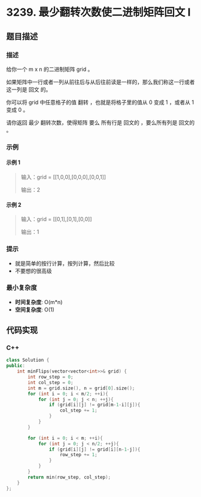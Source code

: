# 3239. 最少翻转次数使二进制矩阵回文 I

## 题目描述

### 描述

给你一个 m x n 的二进制矩阵 grid 。

如果矩阵中一行或者一列从前往后与从后往前读是一样的，那么我们称这一行或者这一列是 回文 的。

你可以将 grid 中任意格子的值 翻转 ，也就是将格子里的值从 0 变成 1 ，或者从 1 变成 0 。

请你返回 最少 翻转次数，使得矩阵 要么 所有行是 回文的 ，要么所有列是 回文的 。

### 示例

#### 示例 1
> 输入：grid = \[[1,0,0],[0,0,0],[0,0,1]]
>
> 输出：2


#### 示例 2
> 输入：grid = \[[0,1],[0,1],[0,0]]
>
> 输出：1


### 提示

- 就是简单的按行计算，按列计算，然后比较
- 不要想的很高级


### 最小复杂度

- **时间复杂度**: O(m*n)
- **空间复杂度**: O(1)

## 代码实现

### C++

```c++
class Solution {
public:
    int minFlips(vector<vector<int>>& grid) {
        int row_step = 0;
        int col_step = 0;
        int m = grid.size(), n = grid[0].size();
        for (int i = 0; i < m/2; ++i){
            for (int j = 0; j < n; ++j){
                if (grid[i][j] != grid[m-1-i][j]){
                    col_step += 1;
                }
            }
        }

        for (int i = 0; i < m; ++i){
            for (int j = 0; j < n/2; ++j){
                if (grid[i][j] != grid[i][n-1-j]){
                    row_step += 1;
                }
            }
        }
        return min(row_step, col_step);
    }
};
```